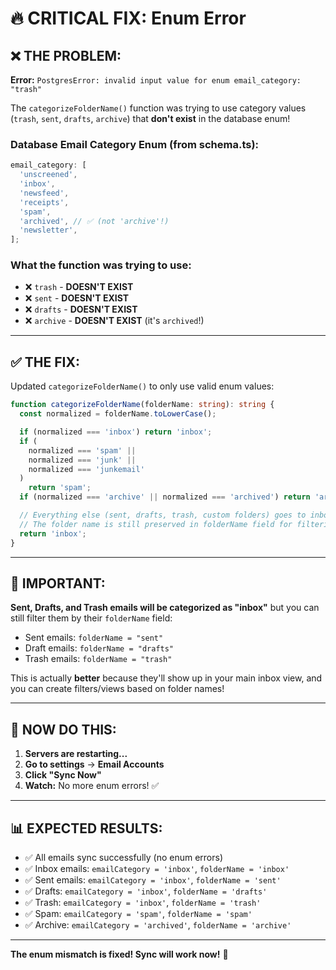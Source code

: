 # 🔥 CRITICAL FIX: Enum Error

## ❌ **THE PROBLEM:**

**Error:** `PostgresError: invalid input value for enum email_category: "trash"`

The `categorizeFolderName()` function was trying to use category values (`trash`, `sent`, `drafts`, `archive`) that **don't exist** in the database enum!

### **Database Email Category Enum (from schema.ts):**

```typescript
email_category: [
  'unscreened',
  'inbox',
  'newsfeed',
  'receipts',
  'spam',
  'archived', // ✅ (not 'archive'!)
  'newsletter',
];
```

### **What the function was trying to use:**

- ❌ `trash` - **DOESN'T EXIST**
- ❌ `sent` - **DOESN'T EXIST**
- ❌ `drafts` - **DOESN'T EXIST**
- ❌ `archive` - **DOESN'T EXIST** (it's `archived`!)

---

## ✅ **THE FIX:**

Updated `categorizeFolderName()` to only use valid enum values:

```typescript
function categorizeFolderName(folderName: string): string {
  const normalized = folderName.toLowerCase();

  if (normalized === 'inbox') return 'inbox';
  if (
    normalized === 'spam' ||
    normalized === 'junk' ||
    normalized === 'junkemail'
  )
    return 'spam';
  if (normalized === 'archive' || normalized === 'archived') return 'archived'; // ✅ Fixed typo!

  // Everything else (sent, drafts, trash, custom folders) goes to inbox category
  // The folder name is still preserved in folderName field for filtering
  return 'inbox';
}
```

---

## 📝 **IMPORTANT:**

**Sent, Drafts, and Trash emails will be categorized as "inbox"** but you can still filter them by their `folderName` field:

- Sent emails: `folderName = "sent"`
- Draft emails: `folderName = "drafts"`
- Trash emails: `folderName = "trash"`

This is actually **better** because they'll show up in your main inbox view, and you can create filters/views based on folder names!

---

## 🚀 **NOW DO THIS:**

1. **Servers are restarting...**
2. **Go to settings** → **Email Accounts**
3. **Click "Sync Now"**
4. **Watch:** No more enum errors! ✅

---

## 📊 **EXPECTED RESULTS:**

- ✅ All emails sync successfully (no enum errors)
- ✅ Inbox emails: `emailCategory = 'inbox'`, `folderName = 'inbox'`
- ✅ Sent emails: `emailCategory = 'inbox'`, `folderName = 'sent'`
- ✅ Drafts: `emailCategory = 'inbox'`, `folderName = 'drafts'`
- ✅ Trash: `emailCategory = 'inbox'`, `folderName = 'trash'`
- ✅ Spam: `emailCategory = 'spam'`, `folderName = 'spam'`
- ✅ Archive: `emailCategory = 'archived'`, `folderName = 'archive'`

---

**The enum mismatch is fixed! Sync will work now!** 🎉
